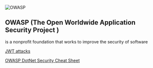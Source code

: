 ![OWASP](https://owasp.org/assets/images/logo.png)
## OWASP (The Open Worldwide Application Security Project )
is a nonprofit foundation that works to improve the security of software

[JWT attacks](https://portswigger.net/web-security/jwt)

[OWASP DotNet Security Cheat Sheet](https://cheatsheetseries.owasp.org/cheatsheets/DotNet_Security_Cheat_Sheet.html)
